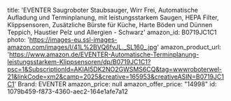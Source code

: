 title: 'EVENTER Saugroboter Staubsauger, Wirr Frei, Automatische Aufladung und Terminplanung, mit leistungsstarkem Saugen, HEPA Filter, Klippsensoren, Zusätzliche Bürste für Küche, Harte Böden und Dünnen Teppich, Haustier Pelz und Allergien - Schwarz'
amazon_id: B0719JC1C1
photo: 'https://images-eu.ssl-images-amazon.com/images/I/41L%2BVQ6fvJL._SL160_.jpg'
amazon_product_url: 'https://www.amazon.de/EVENTER-Automatische-Terminplanung-leistungsstarkem-Klippsensoren/dp/B0719JC1C1?psc=1&SubscriptionId=AKIAI5DK2NO2GWSMS6CQ&tag=wwwroboterwel-21&linkCode=xm2&camp=2025&creative=165953&creativeASIN=B0719JC1C1'
Brand: EVENTER
amazon_price: null
amazon_offer_price: "14998"
id: 1079b459-f873-4360-aec2-164e1afe7a12
